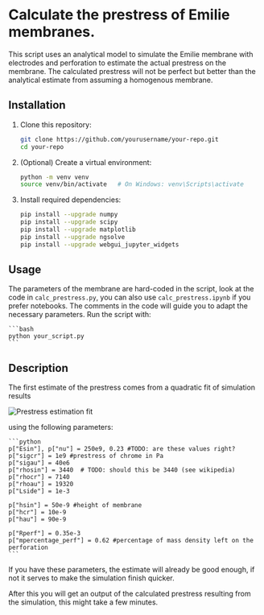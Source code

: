 # Calculate the prestress of Emilie membranes.

This script uses an analytical model to simulate the Emilie membrane with electrodes and perforation to estimate the actual prestress on the membrane.
The calculated prestress will not be perfect but better than the analytical estimate from assuming a homogenous membrane. 


## Installation

1. Clone this repository:
    ```bash
    git clone https://github.com/yourusername/your-repo.git
    cd your-repo
    ```

2. (Optional) Create a virtual environment:
    ```bash
    python -m venv venv
    source venv/bin/activate   # On Windows: venv\Scripts\activate
    ```

3. Install required dependencies:
    ```bash
    pip install --upgrade numpy
    pip install --upgrade scipy
    pip install --upgrade matplotlib
    pip install --upgrade ngsolve
    pip install --upgrade webgui_jupyter_widgets
    ```

## Usage

The parameters of the membrane are hard-coded in the script, look at the code in `calc_prestress.py`, you can also use `calc_prestress.ipynb` if you prefer notebooks. The comments in the code will guide you to adapt the necessary parameters. Run the script with:

    ```bash
    python your_script.py
    ```

## Description

The first estimate of the prestress comes from a quadratic fit of simulation results

![Prestress estimation fit](figures/prestress_estimator.png)

using the following parameters:

    ```python
    p["Esin"], p["nu"] = 250e9, 0.23 #TODO: are these values right?
    p["sigcr"] = 1e9 #prestress of chrome in Pa
    p["sigau"] = 40e6
    p["rhosin"] = 3440  # TODO: should this be 3440 (see wikipedia)
    p["rhocr"] = 7140
    p["rhoau"] = 19320
    p["Lside"] = 1e-3

    p["hsin"] = 50e-9 #height of membrane
    p["hcr"] = 10e-9
    p["hau"] = 90e-9

    p["Rperf"] = 0.35e-3
    p["mpercentage_perf"] = 0.62 #percentage of mass density left on the perforation
    ```

If you have these parameters, the estimate will already be good enough, if not it serves to make the simulation finish quicker.

After this you will get an output of the calculated prestress resulting from the simulation, this might take a few minutes.